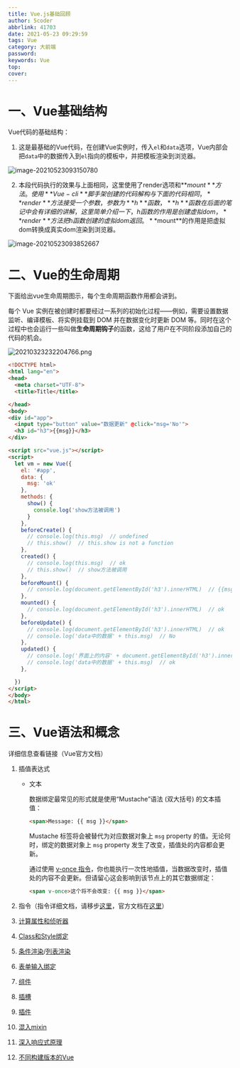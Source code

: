 ```yaml
---
title: Vue.js基础回顾
author: 5coder
abbrlink: 41703
date: 2021-05-23 09:29:59
tags: Vue
category: 大前端
password:
keywords: Vue
top:
cover:
---
```


# 一、Vue基础结构

Vue代码的基础结构：

1. 这是最基础的Vue代码，在创建Vue实例时，传入`el`和`data`选项，Vue内部会把`data`中的数据传入到`el`指向的模板中，并把模板渲染到浏览器。

![image-20210523093150780](http://5coder.cn/img/98EjT6puZt5nlBF.png)

2. 本段代码执行的效果与上面相同，这里使用了render选项和**$mount**方法。使用**Vue-cli**脚手架创建的代码解构与下面的代码相同，**render**方法接受一个参数，参数为**h**函数，**h**函数在后面的笔记中会有详细的讲解，这里简单介绍一下，h函数的作用是创建虚拟dom，**render**方法把h函数创建的虚拟dom返回。​**$mount**的作用是把虚拟dom转换成真实dom渲染到浏览器。

![image-20210523093852667](http://5coder.cn/img/TnFxfGS3zP5iYOV.png)

# 二、Vue的生命周期

下面给出vue生命周期图示，每个生命周期函数作用都会讲到。

每个 Vue 实例在被创建时都要经过一系列的初始化过程——例如，需要设置数据监听、编译模板、将实例挂载到 DOM 并在数据变化时更新 DOM 等。同时在这个过程中也会运行一些叫做**生命周期钩子**的函数，这给了用户在不同阶段添加自己的代码的机会。

![20210323232204766.png](http://5coder.cn/img/9mk8PLyboMi6uwV.png)

```html
<!DOCTYPE html>
<html lang="en">
<head>
  <meta charset="UTF-8">
  <title>Title</title>

</head>
<body>
<div id="app">
  <input type="button" value="数据更新" @click="msg='No'">
  <h3 id="h3">{{msg}}</h3>
</div>

<script src="vue.js"></script>
<script>
  let vm = new Vue({
    el: '#app',
    data: {
      msg: 'ok'
    },
    methods: {
      show() {
        console.log('show方法被调用')
      }
    },
    beforeCreate() {
      // console.log(this.msg)  // undefined
      // this.show()  // this.show is not a function
    },
    created() {
      // console.log(this.msg)  // ok
      // this.show()  // show方法被调用
    },
    beforeMount() {
      // console.log(document.getElementById('h3').innerHTML)  // {{msg}}
    },
    mounted() {
      // console.log(document.getElementById('h3').innerHTML)  // ok
    },
    beforeUpdate() {
      // console.log(document.getElementById('h3').innerHTML)  // ok
      // console.log('data中的数据' + this.msg)  // No
    },
    updated() {
      // console.log('界面上的内容' + document.getElementById('h3').innerHTML)  // ok
      // console.log('data中的数据' + this.msg)  // ok
    },

  })
</script>
</body>
</html>
```

# 三、Vue语法和概念

详细信息查看链接（Vue官方文档）

1. 插值表达式

   - 文本

     数据绑定最常见的形式就是使用“Mustache”语法 (双大括号) 的文本插值：

     ```html
     <span>Message: {{ msg }}</span>
     ```

     Mustache 标签将会被替代为对应数据对象上 `msg` property 的值。无论何时，绑定的数据对象上 `msg` property 发生了改变，插值处的内容都会更新。

     通过使用 [v-once 指令](https://cn.vuejs.org/v2/api/#v-once)，你也能执行一次性地插值，当数据改变时，插值处的内容不会更新。但请留心这会影响到该节点上的其它数据绑定：

     ```html
     <span v-once>这个将不会改变: {{ msg }}</span>
     ```

2. 指令（指令详细文档，请移步[这里]()，官方文档在[这里](https://cn.vuejs.org/v2/guide/syntax.html#%E6%8C%87%E4%BB%A4)）

3. [计算属性和侦听器](https://cn.vuejs.org/v2/guide/computed.html)

4. [Class和Style绑定](https://cn.vuejs.org/v2/guide/class-and-style.html)

5. [条件渲染](https://cn.vuejs.org/v2/guide/conditional.html)/[列表渲染](https://cn.vuejs.org/v2/guide/list.html)

6. [表单输入绑定](https://cn.vuejs.org/v2/guide/forms.html)

7. [组件](https://cn.vuejs.org/v2/guide/components.html)

8. [插槽](https://cn.vuejs.org/v2/guide/components-slots.html)

9. [插件](https://cn.vuejs.org/v2/guide/plugins.html)

10. [混入mixin](https://cn.vuejs.org/v2/guide/mixins.html)

11. [深入响应式原理](https://cn.vuejs.org/v2/guide/reactivity.html)

12. [不同构建版本的Vue](https://cn.vuejs.org/v2/guide/migration.html)